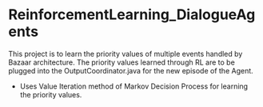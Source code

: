 # ReinforcementLearning_DialogueAgents
This project is to learn the priority values of multiple events handled by Bazaar architecture.
The priority values learned through RL are to be plugged into the OutputCoordinator.java for the new episode of the Agent.

* Uses Value Iteration method of Markov Decision Process for learning the priority values.
